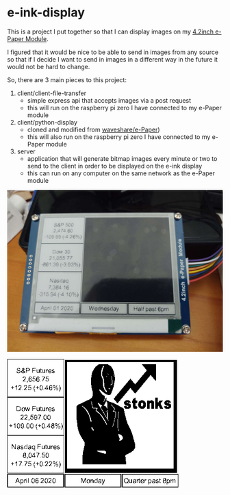 # e-ink-display

This is a project I put together so that I can display images on my [4.2inch e-Paper Module](https://www.waveshare.com/wiki/4.2inch_e-Paper_Module).

I figured that it would be nice to be able to send in images from any source so that if I decide I want to send in images in a different way in the future it would not be hard to change.

So, there are 3 main pieces to this project:

1. client/client-file-transfer
    - simple express api that accepts images via a post request
    - this will run on the raspberry pi zero I have connected to my e-Paper module
2. client/python-display
    - cloned and modified from [waveshare/e-Paper](https://github.com/waveshare/e-Paper))
    - this will also run on the raspberry pi zero I have connected to my e-Paper module
3. server
    - application that will generate bitmap images every minute or two to send to the client in order to be displayed on the e-ink display
    - this can run on any computer on the same network as the e-Paper module

![Image of 4.2inch e-Paper Module on desk](./client/img/display-on-desk.jpg)

![Image of 4.2inch e-Paper Module on desk](./client/img/img.bmp)

